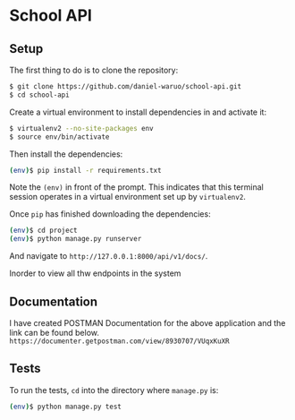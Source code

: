 # School API

## Setup

The first thing to do is to clone the repository:

```sh
$ git clone https://github.com/daniel-waruo/school-api.git
$ cd school-api
```

Create a virtual environment to install dependencies in and activate it:

```sh
$ virtualenv2 --no-site-packages env
$ source env/bin/activate
```

Then install the dependencies:

```sh
(env)$ pip install -r requirements.txt
```
Note the `(env)` in front of the prompt. This indicates that this terminal
session operates in a virtual environment set up by `virtualenv2`.

Once `pip` has finished downloading the dependencies:
```sh
(env)$ cd project
(env)$ python manage.py runserver
```
And navigate to `http://127.0.0.1:8000/api/v1/docs/`.

Inorder to view all thw endpoints in the system

## Documentation
I have created POSTMAN Documentation for the above application and the link can be found below.
`https://documenter.getpostman.com/view/8930707/VUqxKuXR`

## Tests

To run the tests, `cd` into the directory where `manage.py` is:
```sh
(env)$ python manage.py test 
```
